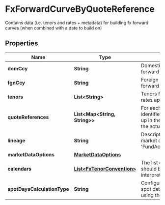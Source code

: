 

# FxForwardCurveByQuoteReference

Contains data (i.e. tenors and rates + metadata) for building fx forward curves (when combined with a date to build on)

## Properties

Name | Type | Description | Notes
------------ | ------------- | ------------- | -------------
**domCcy** | **String** | Domestic currency of the fx forward | 
**fgnCcy** | **String** | Foreign currency of the fx forward | 
**tenors** | **List&lt;String&gt;** | Tenors for which the forward rates apply | 
**quoteReferences** | **List&lt;Map&lt;String, String&gt;&gt;** | For each tenor, a list of identifiers. These will be looked up in the quotes store to resolve the actual rates. | 
**lineage** | **String** | Description of the complex market data&#39;s lineage e.g. &#39;FundAccountant_GreenQuality&#39;. |  [optional]
**marketDataOptions** | [**MarketDataOptions**](MarketDataOptions.md) |  |  [optional]
**calendars** | [**List&lt;FxTenorConvention&gt;**](FxTenorConvention.md) | The list of conventions that should be used when interpreting tenors as dates. |  [optional]
**spotDaysCalculationType** | **String** | Configures how to calculate the spot date from the build date using the Calendars provided. |  [optional]



